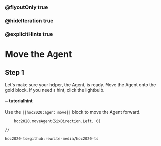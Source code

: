### @flyoutOnly true
### @hideIteration true
### @explicitHints true

# Move the Agent

## Step 1
Let's make sure your helper, the Agent, is ready. Move the Agent onto the gold block. If you need a hint, click the lightbulb.

#### ~ tutorialhint 
Use the ``||hoc2020:agent move||`` block to move the Agent forward.

```ghost
    hoc2020.moveAgent(SixDirection.Left, 0)
```
```template
//
```
```package
hoc2020-ts=github:rewrite-media/hoc2020-ts
```